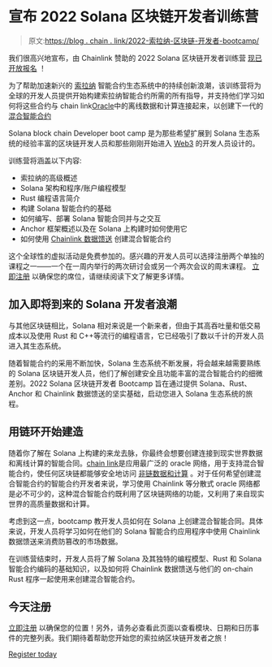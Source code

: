 # 宣布 2022 Solana 区块链开发者训练营

> 原文:[https://blog . chain . link/2022-索拉纳-区块链-开发者-bootcamp/](https://blog.chain.link/2022-solana-blockchain-developer-bootcamp/)

我们很高兴地宣布，由 Chainlink 赞助的 2022 Solana 区块链开发者训练营 [现已开放报名](https://chain.link/bootcamp/solana-2022) ！

为了帮助加速新兴的 [索拉纳](https://solana.com/) 智能合约生态系统中的持续创新浪潮，该训练营将为全球的开发人员提供开始构建索拉纳智能合约所需的所有指导，并支持他们学习如何将这些合约与 chain link[Oracle](https://chain.link/education/blockchain-oracles)中的离线数据和计算连接起来，以创建下一代的 [混合智能合约](https://blog.chain.link/hybrid-smart-contracts-explained/)

Solana block chain Developer boot camp 是为那些希望扩展到 Solana 生态系统的经验丰富的区块链开发人员和那些刚刚开始进入 [Web3](https://blog.chain.link/web3) 的开发人员设计的。

训练营将涵盖以下内容:

*   索拉纳的高级概述
*   Solana 架构和程序/账户编程模型
*   Rust 编程语言简介
*   构建 Solana 智能合约的基础
*   如何编写、部署 Solana 智能合同并与之交互
*   Anchor 框架概述以及在 Solana 上构建时如何使用它
*   如何使用 [Chainlink 数据馈送](https://data.chain.link/) 创建混合智能合约

这个全球性的虚拟活动是免费参加的。感兴趣的开发人员可以选择注册两个单独的课程之一——一个在一周内举行的两次研讨会或另一个两次会议的周末课程。 [立即注册](https://chain.link/bootcamp/solana-2022) 以确保您的席位，请继续阅读下文了解更多详情。

## 加入即将到来的 Solana 开发者浪潮

与其他区块链相比，Solana 相对来说是一个新来者，但由于其高吞吐量和低交易成本以及使用 Rust 和 C++等流行的编程语言，它已经吸引了数以千计的开发人员进入其生态系统。

随着智能合约的采用不断加快，Solana 生态系统不断发展，将会越来越需要熟练的 Solana 区块链开发人员，他们了解创建安全且功能丰富的混合智能合约的细微差别。2022 Solana 区块链开发者 Bootcamp 旨在通过提供 Solana、Rust、Anchor 和 Chainlink 数据馈送的坚实基础，启动您进入 Solana 生态系统的旅程。

## 用链环开始建造

随着你了解在 Solana 上构建的来龙去脉，你最终会想要创建连接到现实世界数据和离线计算的智能合同。[chain link](https://chain.link/)是应用最广泛的 oracle 网络，用于支持混合智能合约，使任何区块链都能够安全地访问 [非链数据和计算](https://blog.chain.link/how-chainlink-supports-any-off-chain-data-resource-and-computation/) 。对于任何希望创建混合智能合约的智能合约开发者来说，学习使用 Chainlink 等分散式 oracle 网络都是必不可少的，这种混合智能合约既利用了区块链网络的功能，又利用了来自现实世界的高质量数据和计算。

考虑到这一点，bootcamp 教开发人员如何在 Solana 上创建混合智能合同。具体来说，开发人员将学习如何在他们的 Solana 智能合约应用程序中使用 Chainlink 数据馈送来消费防篡改的市场数据。

在训练营结束时，开发人员将了解 Solana 及其独特的编程模型、Rust 和 Solana 智能合约编码的基础知识，以及如何将 Chainlink 数据馈送与他们的 on-chain Rust 程序一起使用来创建混合智能合约。

## 今天注册

[立即注册](https://chainlinkcommunity.typeform.com/to/uJSCgEL8?utm_source=xxxxx&utm_medium=xxxxx&utm_campaign=xxxxx&utm_term=xxxxx&utm_content=xxxxx) 以确保您的位置！另外，请务必查看此页面[](https://chain.link/bootcamp/solana-2022)以查看模块、日期和日历事件的完整列表。我们期待着帮助您开始您的索拉纳区块链开发者之旅！

[Register today](https://chainlinkcommunity.typeform.com/to/uJSCgEL8?utm_source=xxxxx&utm_medium=xxxxx&utm_campaign=xxxxx&utm_term=xxxxx&utm_content=xxxxx&typeform-source=www.google.com)